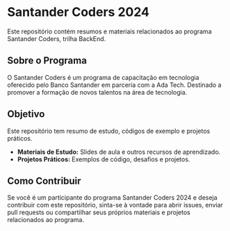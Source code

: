 # Santander Coders 2024

Este repositório contém resumos e materiais relacionados ao programa Santander Coders, trilha BackEnd.

## Sobre o Programa

O Santander Coders é um programa de capacitação em tecnologia oferecido pelo Banco Santander em parceria com a Ada Tech. Destinado a promover a formação de novos talentos na área de tecnologia.

## Objetivo

Este repositório tem resumo de estudo, códigos de exemplo e projetos práticos.

- **Materiais de Estudo:** Slides de aula e outros recursos de aprendizado.
- **Projetos Práticos:** Exemplos de código, desafios e projetos.

## Como Contribuir

Se você é um participante do programa Santander Coders 2024 e deseja contribuir com este repositório, sinta-se à vontade para abrir issues, enviar pull requests ou compartilhar seus próprios materiais e projetos relacionados ao programa.
